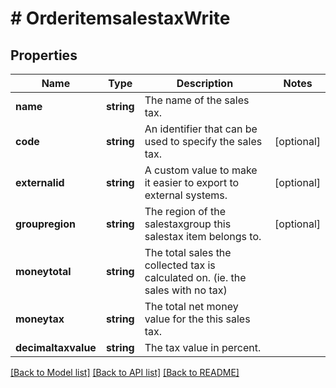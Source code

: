 # # OrderitemsalestaxWrite

## Properties

Name | Type | Description | Notes
------------ | ------------- | ------------- | -------------
**name** | **string** | The name of the sales tax. |
**code** | **string** | An identifier that can be used to specify the sales tax. | [optional]
**externalid** | **string** | A custom value to make it easier to export to external systems. | [optional]
**groupregion** | **string** | The region of the salestaxgroup this salestax item belongs to. | [optional]
**moneytotal** | **string** | The total sales the collected tax is calculated on. (ie. the sales with no tax) |
**moneytax** | **string** | The total net money value for the this sales tax. |
**decimaltaxvalue** | **string** | The tax value in percent. |

[[Back to Model list]](../../README.md#models) [[Back to API list]](../../README.md#endpoints) [[Back to README]](../../README.md)
